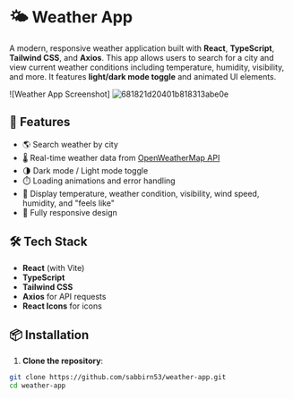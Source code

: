 # 🌤️ Weather App

A modern, responsive weather application built with **React**, **TypeScript**, **Tailwind CSS**, and **Axios**. This app allows users to search for a city and view current weather conditions including temperature, humidity, visibility, and more. It features **light/dark mode toggle** and animated UI elements.

![Weather App Screenshot]
![681821d20401b818313abe0e](https://github.com/user-attachments/assets/0414d508-9b10-4c89-be78-1729dc9517be)


## 🚀 Features

- 🌎 Search weather by city
- 🌡️ Real-time weather data from [OpenWeatherMap API](https://openweathermap.org/)
- 🌗 Dark mode / Light mode toggle
- ⏱️ Loading animations and error handling
- 💨 Display temperature, weather condition, visibility, wind speed, humidity, and "feels like"
- 📱 Fully responsive design

## 🛠️ Tech Stack

- **React** (with Vite)
- **TypeScript**
- **Tailwind CSS**
- **Axios** for API requests
- **React Icons** for icons

## 📦 Installation

1. **Clone the repository**:

```bash
git clone https://github.com/sabbirn53/weather-app.git
cd weather-app
